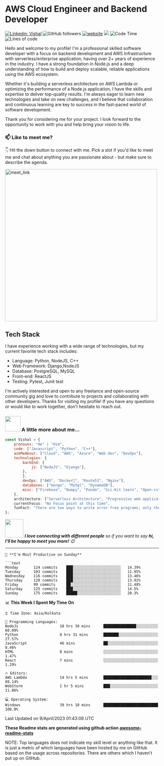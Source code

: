# AWS Cloud Engineer and Backend Developer 
[![Linkedin: Vishal](https://img.shields.io/badge/-Vishal-blue?style=flat-square&logo=Linkedin&logoColor=white&link=https://www.linkedin.com/in/jhavishal11/)](https://www.linkedin.com/in/jhavishal11/)
![GitHub followers](https://img.shields.io/github/followers/Jha-vishal?label=Follow&style=social)
[![website](https://img.shields.io/badge/Website-46a2f1.svg?&style=flat-square&logo=Google-Chrome&logoColor=white&link=https://jha-vishal.github.io//)](https://jha-vishal.github.io/)
![](https://visitor-badge.glitch.me/badge?page_id=jha-vishal.jha-vishal)
![Code Time](http://img.shields.io/badge/Code%20Time-2%2C159%20hrs%2044%20mins-blue)
![Lines of code](https://img.shields.io/badge/From%20Hello%20World%20I%27ve%20Written-1%20Million%20lines%20of%20code-blue)


Hello and welcome to my profile! 
I'm a professional skilled software developer with a focus on backend development and AWS Infrastructure with serverless/enterprise application, having over 2+ years of experience in the industry. I have a strong foundation in Node.js and a deep understanding of how to build and deploy scalable, reliable applications using the AWS ecosystem.

Whether it's building a serverless architecture on AWS Lambda or optimizing the performance of a Node.js application, I have the skills and expertise to deliver top-quality results. I'm always eager to learn new technologies and take on new challenges, and I believe that collaboration and continuous learning are key to success in the fast-paced world of software development.

Thank you for considering me for your project. I look forward to the opportunity to work with you and help bring your vision to life.

### 📫 Like to meet me?
👇 Hit the down button to connect with me.
Pick a slot if you'd like to meet me and chat about anything you are passionate about - but make sure to describe the agenda.

<a href="https://calendly.com/vishal-e-jha/30min" target="_blank"><img width="498" alt="meet_link" src="https://user-images.githubusercontent.com/15426564/144297439-f530f383-e73e-41e0-9914-a9b7d3f432e5.png"></a>

## Tech Stack

I have experience working with a wide range of technologies, but my current favorite tech stack includes:

- Language: Python, NodeJS, C++
- Web Framework: Django,NodeJS
- Database: PostgreSQL, MySQL
- Front-end: ReactJS
- Testing: Pytest, Junit test

I'm actively interested and open to any freelance and open-source community gig and love to contribute to projects and collaborating with other developers.
Thanks for visiting my profile! If you have any questions or would like to work together, don't hesitate to reach out.

### <img src="https://media.giphy.com/media/VgCDAzcKvsR6OM0uWg/giphy.gif" width="50"> A little more about me...  

```javascript
const Vishal = {
    pronouns: "He" | "Him",
    code: ["Javascript", "Python", "C++"],
    askMeAbout: ["Cloud", "AWS", "Azure", "Web dev", "DevOps"],
    technologies: {
        backEnd: {
            js: ["NodeJS", "Django"],
        },
        },
        devOps: ["AWS", "Docker🐳", "Route53", "Nginx"],
        databases: ["mongo", "MySql", "DynamoDB"],
        misc: ["Firebase", "Numpy", "Panda", "Sci-Kit learn", "Open-cv"]
    },
    architecture: ["Serverless Architecture", "Progressive web applications", "Single page applications"],
    currentFocus: "No Focus point at this time",
    funFact: "There are two ways to write error-free programs; only the third one works"
};
```

<img src="https://media.giphy.com/media/LnQjpWaON8nhr21vNW/giphy.gif" width="60"> <em><b>I love connecting with different people</b> so if you want to say <b>hi, I'll be happy to meet you more!</b> 😊</em>

---
```
📅 **I'm Most Productive on Sunday** 

```text
Monday       124 commits    ███░░░░░░░░░░░░░░░░░░░░░░   14.39% 
Tuesday      103 commits    ███░░░░░░░░░░░░░░░░░░░░░░   11.95% 
Wednesday    116 commits    ███░░░░░░░░░░░░░░░░░░░░░░   13.46% 
Thursday     120 commits    ███░░░░░░░░░░░░░░░░░░░░░░   13.92% 
Friday       99 commits     ██░░░░░░░░░░░░░░░░░░░░░░░   11.48% 
Saturday     125 commits    ███░░░░░░░░░░░░░░░░░░░░░░   14.5% 
Sunday       175 commits    █████░░░░░░░░░░░░░░░░░░░░   20.3%

```

📊 **This Week I Spent My Time On** 

```text
⌚︎ Time Zone: Asia/Kolkata

💬 Programming Languages: 
NodeJs                   18 hrs 30 mins      ███████████████░░░░░░░░░░   60.09% 
Python                   8 hrs 31 mins       ███████░░░░░░░░░░░░░░░░░░   27.57% 
JavaScript               46 mins             ██░░░░░░░░░░░░░░░░░░░░░░░   8.46% 
HTML                     8 mins              ░░░░░░░░░░░░░░░░░░░░░░░░░   1.47% 
React                    7 mins              ░░░░░░░░░░░░░░░░░░░░░░░░░   1.29%

🔥 Editors: 
AWS Lambda               14 hrs 5 mins       ██████████████████████░░░   88.14% 
WebStorm                 1 hr 5 mins         ███░░░░░░░░░░░░░░░░░░░░░░   11.86%

💻 Operating System: 
Windows                  39 hrs 10 mins      █████████████████████████   100.0%

```

 Last Updated on 9/April/2023 01:43:08 UTC
<!--END_SECTION:waka-->

**These Readme stats are generated using github action [awesome-readme-stats](https://github.com/Jha-vishal/waka-readme-stats)**

NOTE: Top languages does not indicate my skill level or anything like that. It is just a metric of which languages have been hosted by me on GitHub based on the usage across repositories. There are others which I haven't put up on GitHub.

